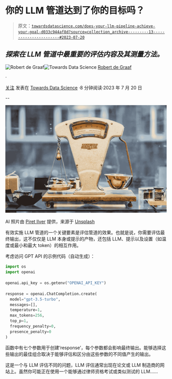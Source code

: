 # 你的 LLM 管道达到了你的目标吗？

> 原文：[`towardsdatascience.com/does-your-llm-pipeline-achieve-your-goal-d033c944af8d?source=collection_archive---------13-----------------------#2023-07-20`](https://towardsdatascience.com/does-your-llm-pipeline-achieve-your-goal-d033c944af8d?source=collection_archive---------13-----------------------#2023-07-20)

## *探索在 LLM 管道中最重要的评估内容及其测量方法。*

[](https://medium.com/@robertdegraaf78?source=post_page-----d033c944af8d--------------------------------)![Robert de Graaf](https://medium.com/@robertdegraaf78?source=post_page-----d033c944af8d--------------------------------)[](https://towardsdatascience.com/?source=post_page-----d033c944af8d--------------------------------)![Towards Data Science](https://towardsdatascience.com/?source=post_page-----d033c944af8d--------------------------------) [Robert de Graaf](https://medium.com/@robertdegraaf78?source=post_page-----d033c944af8d--------------------------------)

·

[关注](https://medium.com/m/signin?actionUrl=https%3A%2F%2Fmedium.com%2F_%2Fsubscribe%2Fuser%2F2c24006124e3&operation=register&redirect=https%3A%2F%2Ftowardsdatascience.com%2Fdoes-your-llm-pipeline-achieve-your-goal-d033c944af8d&user=Robert+de+Graaf&userId=2c24006124e3&source=post_page-2c24006124e3----d033c944af8d---------------------post_header-----------) 发表在 [Towards Data Science](https://towardsdatascience.com/?source=post_page-----d033c944af8d--------------------------------) ·8 分钟阅读·2023 年 7 月 20 日[](https://medium.com/m/signin?actionUrl=https%3A%2F%2Fmedium.com%2F_%2Fvote%2Ftowards-data-science%2Fd033c944af8d&operation=register&redirect=https%3A%2F%2Ftowardsdatascience.com%2Fdoes-your-llm-pipeline-achieve-your-goal-d033c944af8d&user=Robert+de+Graaf&userId=2c24006124e3&source=-----d033c944af8d---------------------clap_footer-----------)

--

[](https://medium.com/m/signin?actionUrl=https%3A%2F%2Fmedium.com%2F_%2Fbookmark%2Fp%2Fd033c944af8d&operation=register&redirect=https%3A%2F%2Ftowardsdatascience.com%2Fdoes-your-llm-pipeline-achieve-your-goal-d033c944af8d&source=-----d033c944af8d---------------------bookmark_footer-----------)![](img/f033bb7083e947a54ac9c1084bd68a11.png)

AI 照片由 [Piret Ilver](https://unsplash.com/es/@saltsup?utm_source=unsplash&utm_medium=referral&utm_content=creditCopyText) 提供，来源于 [Unsplash](https://unsplash.com/photos/98MbUldcDJY?utm_source=unsplash&utm_medium=referral&utm_content=creditCopyText)

有效实施 LLM 管道的一个关键要素是评估管道的效果。也就是说，你需要评估最终输出，这不仅仅是 LLM 本身或提示的产物，还包括 LLM、提示以及设置（如温度或最小和最大 token）的相互作用。

考虑访问 GPT API 的示例代码（自动生成）：

```py
import os
import openai

openai.api_key = os.getenv("OPENAI_API_KEY")

response = openai.ChatCompletion.create(
  model="gpt-3.5-turbo",
  messages=[],
  temperature=1,
  max_tokens=256,
  top_p=1,
  frequency_penalty=0,
  presence_penalty=0
)
```

函数中有七个参数用于创建‘response’，每个参数都会影响最终输出。能够选择这些输出的最佳组合取决于能够评估和区分由这些参数的不同值产生的输出。

这是一个与 LLM 评估不同的问题，LLM 评估通常出现在论文或 LLM 制造商的网站上。虽然你可能正在使用一个能够通过律师资格考试或类似测试的 LLM……
